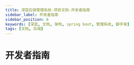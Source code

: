 ```yaml
---
title: 深蓝后端管理系统-项目文档-开发者指南
sidebar_label: 开发者指南
sidebar_position: 6
keywords: [深蓝, 文档, 架构, spring boot, 管理系统, 脚手架]
tags: [文档, 后端]
---
```


# 开发者指南


